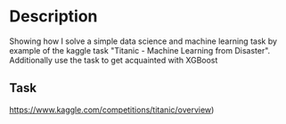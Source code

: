 # Description
Showing how I solve a simple data science and machine learning task by example of the kaggle task "Titanic - Machine Learning from Disaster".
Additionally use the task to get acquainted with XGBoost

## Task
https://www.kaggle.com/competitions/titanic/overview)

